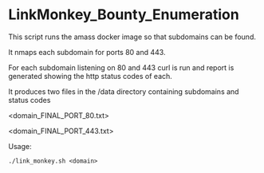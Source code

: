 # LinkMonkey_Bounty_Enumeration
This script runs the amass docker image so that subdomains can be found.

It nmaps each subdomain for ports 80 and 443.

For each subdomain listening on 80 and 443 curl is run and report is generated showing the http
status codes of each.

It produces two files in the /data directory containing subdomains and status codes

<domain_FINAL_PORT_80.txt>

<domain_FINAL_PORT_443.txt>


Usage:
```
./link_monkey.sh <domain>
```
